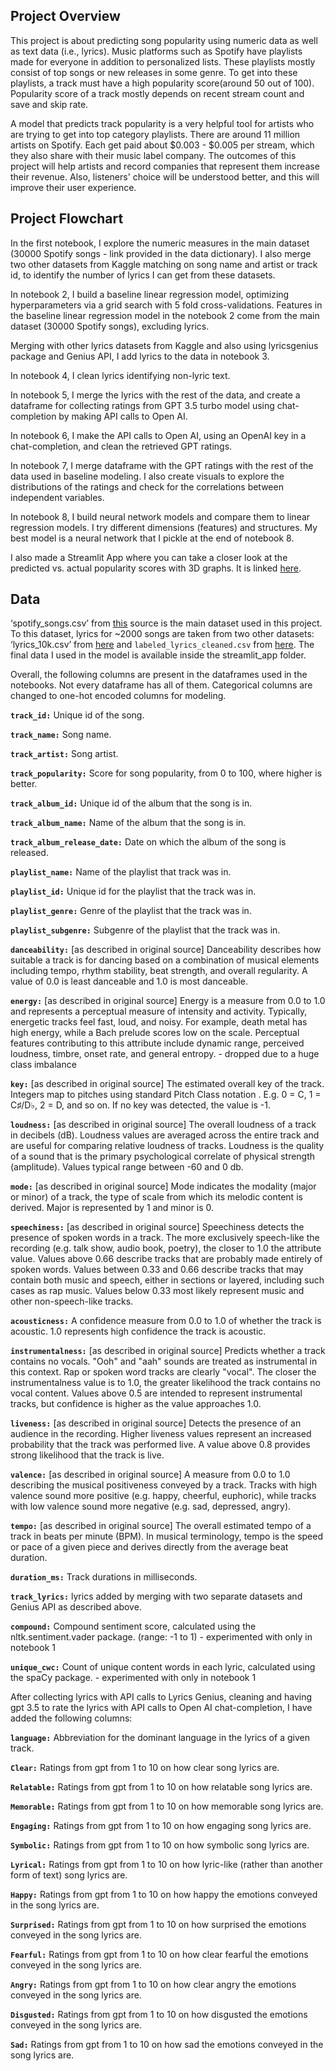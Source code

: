 ## **Project Overview**

This project is about predicting song popularity using numeric data as well as text data (i.e., lyrics). Music platforms such as Spotify have playlists made for everyone in addition to personalized lists. These playlists mostly consist of top songs or new releases in some genre. To get into these playlists, a track must have a high popularity score(around 50 out of 100). Popularity score of a track mostly depends on recent stream count and save and skip rate.

A model that predicts track popularity is a very helpful tool for artists who are trying to get into top category playlists. There are around 11 million artists on Spotify. Each get paid about $0.003 - $0.005 per stream, which they also share with their music label company. The outcomes of this project will help artists and record companies that represent them increase their revenue. Also, listeners' choice will be understood better, and this will improve their user experience.

## **Project Flowchart**

In the first notebook, I explore the numeric measures in the main dataset (30000 Spotify songs - link provided in the data dictionary). I also merge two other datasets from Kaggle matching on song name and artist or track id, to identify the number of lyrics I can get from these datasets. 

In notebook 2, I build a baseline linear regression model, optimizing hyperparameters via a grid search with 5 fold cross-validations. Features in the baseline linear regression model in the notebook 2 come from the main dataset (30000 Spotify songs), excluding lyrics. 

Merging with other lyrics datasets from Kaggle and also using lyricsgenius package and Genius API, I add lyrics to the data in notebook 3. 

In notebook 4, I clean lyrics identifying non-lyric text. 

In notebook 5, I merge the lyrics with the rest of the data, and create a dataframe for collecting ratings from GPT 3.5 turbo model using chat-completion by making API calls to Open AI.

In notebook 6, I make the API calls to Open AI, using an OpenAI key in a chat-completion, and clean the retrieved GPT ratings.

In notebook 7, I merge dataframe with the GPT ratings with the rest of the data used in baseline modeling. I also create visuals to explore the distributions of the ratings and check for the correlations between independent variables.

In notebook 8, I build neural network models and compare them to linear regression models. I try different dimensions (features) and structures. My best model is a neural network that I pickle at the end of notebook 8.

I also made a Streamlit App where you can take a closer look at the predicted vs. actual popularity scores with 3D graphs. It is linked [here](https://songpopularitypredictor.streamlit.app/).


## **Data**

‘spotify_songs.csv’ from [this](https://www.kaggle.com/datasets/joebeachcapital/30000-spotify-songs) source is the main dataset used in this project. To this dataset, lyrics for ~2000 songs are taken from two other datasets: ‘lyrics_10k.csv’ from [here](https://www.kaggle.com/datasets/evabot/spotify-lyrics-dataset) and `labeled_lyrics_cleaned.csv` from [here](https://www.kaggle.com/datasets/edenbd/150k-lyrics-labeled-with-spotify-valence). The final data I used in the model is available inside the streamlit_app folder.

Overall, the following columns are present in the dataframes used in the notebooks. Not every dataframe has all of them. Categorical columns are changed to one-hot encoded columns for modeling.

**`track_id:`** Unique id of the song.

**`track_name:`** Song name.

**`track_artist:`** Song artist.

**`track_popularity:`** Score for song popularity, from 0 to 100, where higher is better.

**`track_album_id:`** Unique id of the album that the song is in.

**`track_album_name:`** Name of the album that the song is in.

**`track_album_release_date:`** Date on which the album of the song is released.

**`playlist_name:`** Name of the playlist that track was in.

**`playlist_id:`** Unique id for the playlist that the track was in.

**`playlist_genre:`** Genre of the playlist that the track was in.

**`playlist_subgenre:`** Subgenre of the playlist that the track was in.

**`danceability:`** [as described in original source] Danceability describes how suitable a track is for dancing based on a combination of musical elements including tempo, rhythm stability, beat strength, and overall regularity. A value of 0.0 is least danceable and 1.0 is most danceable.

**`energy:`** [as described in original source] Energy is a measure from 0.0 to 1.0 and represents a perceptual measure of intensity and activity. Typically, energetic tracks feel fast, loud, and noisy. For example, death metal has high energy, while a Bach prelude scores low on the scale. Perceptual features contributing to this attribute include dynamic range, perceived loudness, timbre, onset rate, and general entropy. - dropped due to a huge class imbalance

**`key:`** [as described in original source] The estimated overall key of the track. Integers map to pitches using standard Pitch Class notation . E.g. 0 = C, 1 = C♯/D♭, 2 = D, and so on. If no key was detected, the value is -1.

**`loudness:`** [as described in original source] The overall loudness of a track in decibels (dB). Loudness values are averaged across the entire track and are useful for comparing relative loudness of tracks. Loudness is the quality of a sound that is the primary psychological correlate of physical strength (amplitude). Values typical range between -60 and 0 db.

**`mode:`**  [as described in original source] Mode indicates the modality (major or minor) of a track, the type of scale from which its melodic content is derived. Major is represented by 1 and minor is 0.

**`speechiness:`**  [as described in original source] Speechiness detects the presence of spoken words in a track. The more exclusively speech-like the recording (e.g. talk show, audio book, poetry), the closer to 1.0 the attribute value. Values above 0.66 describe tracks that are probably made entirely of spoken words. Values between 0.33 and 0.66 describe tracks that may contain both music and speech, either in sections or layered, including such cases as rap music. Values below 0.33 most likely represent music and other non-speech-like tracks.

**`acousticness:`** A confidence measure from 0.0 to 1.0 of whether the track is acoustic. 1.0 represents high confidence the track is acoustic.

**`instrumentalness:`** [as described in original source] Predicts whether a track contains no vocals. "Ooh" and "aah" sounds are treated as instrumental in this context. Rap or spoken word tracks are clearly "vocal". The closer the instrumentalness value is to 1.0, the greater likelihood the track contains no vocal content. Values above 0.5 are intended to represent instrumental tracks, but confidence is higher as the value approaches 1.0.

**`liveness:`** [as described in original source] Detects the presence of an audience in the recording. Higher liveness values represent an increased probability that the track was performed live. A value above 0.8 provides strong likelihood that the track is live.

**`valence:`** [as described in original source] A measure from 0.0 to 1.0 describing the musical positiveness conveyed by a track. Tracks with high valence sound more positive (e.g. happy, cheerful, euphoric), while tracks with low valence sound more negative (e.g. sad, depressed, angry).

**`tempo:`** [as described in original source] The overall estimated tempo of a track in beats per minute (BPM). In musical terminology, tempo is the speed or pace of a given piece and derives directly from the average beat duration.

**`duration_ms:`** Track durations in milliseconds.

**`track_lyrics:`** lyrics added by merging with two separate datasets and Genius API as described above.

**`compound:`** Compound sentiment score, calculated using the nltk.sentiment.vader package. (range: -1 to 1) - experimented with only in notebook 1

**`unique_cwc:`** Count of unique content words in each lyric, calculated using the spaCy package. - experimented with only in notebook 1

After collecting lyrics with API calls to Lyrics Genius, cleaning and having gpt 3.5 to rate the lyrics with API calls to Open AI chat-completion, I have added the following columns:

**`language:`** Abbreviation for the dominant language in the lyrics of a given track. 

**`Clear:`** Ratings from gpt from 1 to 10 on how clear song lyrics are.

**`Relatable:`** Ratings from gpt from 1 to 10 on how relatable song lyrics are.

**`Memorable:`** Ratings from gpt from 1 to 10 on how memorable song lyrics are.

**`Engaging:`** Ratings from gpt from 1 to 10 on how engaging song lyrics are.

**`Symbolic:`** Ratings from gpt from 1 to 10 on how symbolic song lyrics are.

**`Lyrical:`** Ratings from gpt from 1 to 10 on how lyric-like (rather than another form of text) song lyrics are.

**`Happy:`** Ratings from gpt from 1 to 10 on how happy the emotions conveyed in the song lyrics are.

**`Surprised:`** Ratings from gpt from 1 to 10 on how surprised the emotions conveyed in the song lyrics are.

**`Fearful:`** Ratings from gpt from 1 to 10 on how clear fearful the emotions conveyed in the song lyrics are.

**`Angry:`** Ratings from gpt from 1 to 10 on how clear angry the emotions conveyed in the song lyrics are.

**`Disgusted:`** Ratings from gpt from 1 to 10 on how disgusted the emotions conveyed in the song lyrics are.

**`Sad:`** Ratings from gpt from 1 to 10 on how sad the emotions conveyed in the song lyrics are.


